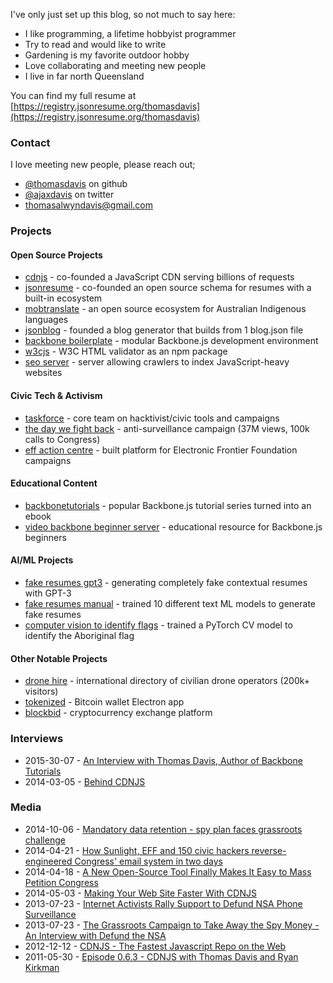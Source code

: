 I've only just set up this blog, so not much to say here:

- I like programming, a lifetime hobbyist programmer
- Try to read and would like to write
- Gardening is my favorite outdoor hobby
- Love collaborating and meeting new people
- I live in far north Queensland

You can find my full resume at [https://registry.jsonresume.org/thomasdavis](https://registry.jsonresume.org/thomasdavis)

### Contact

I love meeting new people, please reach out;

- [@thomasdavis](https://github.com/thomasdavis) on github
- [@ajaxdavis](https://twitter.com/ajaxdavis) on twitter
- thomasalwyndavis@gmail.com

### Projects

#### Open Source Projects

- [cdnjs](https://en.wikipedia.org/wiki/Cdnjs) - co-founded a JavaScript CDN serving billions of requests
- [jsonresume](https://jsonresume.org) - co-founded an open source schema for resumes with a built-in ecosystem
- [mobtranslate](https://mobtranslate.com) - an open source ecosystem for Australian Indigenous languages
- [jsonblog](https://github.com/jsonblog) - founded a blog generator that builds from 1 blog.json file
- [backbone boilerplate](https://github.com/thomasdavis/backboneboilerplate) - modular Backbone.js development environment
- [w3cjs](https://github.com/thomasdavis/w3cjs) - W3C HTML validator as an npm package
- [seo server](https://github.com/thomasdavis/seoserver) - server allowing crawlers to index JavaScript-heavy websites

#### Civic Tech & Activism

- [taskforce](https://github.com/tfrce) - core team on hacktivist/civic tools and campaigns
- [the day we fight back](https://github.com/tfrce/thedaywefightback.js) - anti-surveillance campaign (37M views, 100k calls to Congress)
- [eff action centre](https://github.com/EFForg/action-center-platform) - built platform for Electronic Frontier Foundation campaigns

#### Educational Content

- [backbonetutorials](https://leanpub.com/backbonetutorials) - popular Backbone.js tutorial series turned into an ebook
- [video backbone beginner server](https://github.com/thomasdavis/video-backbone-beginner-server) - educational resource for Backbone.js beginners

#### AI/ML Projects

- [fake resumes gpt3](https://gpt3.jsonresume.org/) - generating completely fake contextual resumes with GPT-3
- [fake resumes manual](https://fake.jsonresume.org/) - trained 10 different text ML models to generate fake resumes
- [computer vision to identify flags](https://github.com/australia/aboriginal-flag-cv-model) - trained a PyTorch CV model to identify the Aboriginal flag

#### Other Notable Projects

- [drone hire](https://dronehire.org) - international directory of civilian drone operators (200k+ visitors)
- [tokenized](https://tokenized.com) - Bitcoin wallet Electron app
- [blockbid](https://blockbid.io) - cryptocurrency exchange platform

### Interviews

- 2015-30-07 - [An Interview with Thomas Davis, Author of Backbone Tutorials](https://leanpub.medium.com/leanpub-podcast-interview-22-thomas-davis-f194c0c3d906)
- 2014-03-05 - [Behind CDNJS](https://www.youtube.com/watch?v=Pjj-5YEy1Z0)

### Media

- 2014-10-06 - [Mandatory data retention - spy plan faces grassroots challenge](http://www.smh.com.au/digital-life/digital-life-news/mandatory-data-retention-spy-plan-faces-grassroots-challenge-20141006-10qxp1.html)
- 2014-04-21 - [How Sunlight, EFF and 150 civic hackers reverse-engineered Congress' email system in two days](http://sunlightfoundation.com/blog/2014/04/21/how-sunlight-eff-and-150-civic-hackers-reverse-engineered-congress-email-system-in-two-days/)
- 2014-04-18 - [A New Open-Source Tool Finally Makes It Easy to Mass Petition Congress](http://motherboard.vice.com/read/a-new-open-source-tool-finally-makes-it-easy-to-mass-petition-congress)
- 2014-05-03 - [Making Your Web Site Faster With CDNJS](https://www.youtube.com/watch?v=6-5hJblkLjo)
- 2013-07-23 - [Internet Activists Rally Support to Defund NSA Phone Surveillance](http://mashable.com/2013/07/23/internet-activists-call-for-defunding-the-nsa-ahead-of-congress-vote/)
- 2013-07-23 - [The Grassroots Campaign to Take Away the Spy Money - An Interview with Defund the NSA](http://motherboard.vice.com/blog/congress-votes-tomorrow-on-Justin-Amashs-amendment-to-defund-nsa-surveillance)
- 2012-12-12 - [CDNJS - The Fastest Javascript Repo on the Web](http://blog.cloudflare.com/cdnjs-the-fastest-javascript-repo-on-the-web/)
- 2011-05-30 - [Episode 0.6.3 - CDNJS with Thomas Davis and Ryan Kirkman](http://thechangelog.com/episode-0-6-3-cdnjs-with-thomas-davis-and-ryan-kirkman/)
